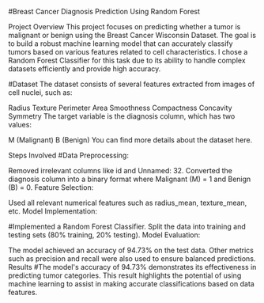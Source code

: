 
#Breast Cancer Diagnosis Prediction Using Random Forest

Project Overview This project focuses on predicting whether a tumor is malignant or benign using the Breast Cancer Wisconsin Dataset. The goal is to build a robust machine learning model that can accurately classify tumors based on various features related to cell characteristics. I chose a Random Forest Classifier for this task due to its ability to handle complex datasets efficiently and provide high accuracy.

#Dataset The dataset consists of several features extracted from images of cell nuclei, such as:

Radius Texture Perimeter Area Smoothness Compactness Concavity Symmetry The target variable is the diagnosis column, which has two values:

M (Malignant) B (Benign) You can find more details about the dataset here.

Steps Involved #Data Preprocessing:

Removed irrelevant columns like id and Unnamed: 32. Converted the diagnosis column into a binary format where Malignant (M) = 1 and Benign (B) = 0. Feature Selection:

Used all relevant numerical features such as radius_mean, texture_mean, etc. Model Implementation:

#Implemented a Random Forest Classifier. Split the data into training and testing sets (80% training, 20% testing). Model Evaluation:

The model achieved an accuracy of 94.73% on the test data. Other metrics such as precision and recall were also used to ensure balanced predictions. Results #The model's accuracy of 94.73% demonstrates its effectiveness in predicting tumor categories. This result highlights the potential of using machine learning to assist in making accurate classifications based on data features.
